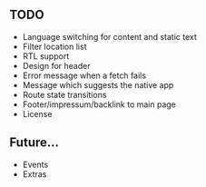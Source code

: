 ## TODO
* Language switching for content and static text
* Filter location list
* RTL support
* Design for header
* Error message when a fetch fails
* Message which suggests the native app
* Route state transitions
* Footer/impressum/backlink to main page
* License

## Future...
* Events
* Extras
